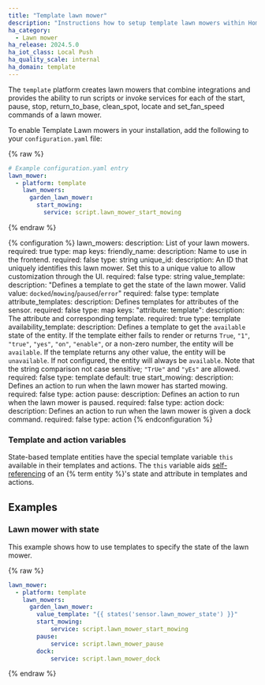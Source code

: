```yaml
---
title: "Template lawn mower"
description: "Instructions how to setup template lawn mowers within Home Assistant."
ha_category:
  - Lawn mower
ha_release: 2024.5.0
ha_iot_class: Local Push
ha_quality_scale: internal
ha_domain: template
---
```


The `template` platform creates lawn mowers that combine integrations and provides the
ability to run scripts or invoke services for each of the start, pause, stop,
return_to_base, clean_spot, locate and set_fan_speed commands of a lawn mower.

To enable Template Lawn mowers in your installation, add the following to your
`configuration.yaml` file:

{% raw %}

```yaml
# Example configuration.yaml entry
lawn_mower:
  - platform: template
    lawn_mowers:
      garden_lawn_mower:
        start_mowing:
          service: script.lawn_mower_start_mowing
```

{% endraw %}

{% configuration %}
  lawn_mowers:
    description: List of your lawn mowers.
    required: true
    type: map
    keys:
      friendly_name:
        description: Name to use in the frontend.
        required: false
        type: string
      unique_id:
        description: An ID that uniquely identifies this lawn mower. Set this to a unique value to allow customization through the UI.
        required: false
        type: string
      value_template:
        description: "Defines a template to get the state of the lawn mower. Valid value: `docked`/`mowing`/`paused`/`error`"
        required: false
        type: template
      attribute_templates:
        description: Defines templates for attributes of the sensor.
        required: false
        type: map
        keys:
          "attribute: template":
            description: The attribute and corresponding template.
            required: true
            type: template          
      availability_template:
        description: Defines a template to get the `available` state of the entity. If the template either fails to render or returns `True`, `"1"`, `"true"`, `"yes"`, `"on"`, `"enable"`, or a non-zero number, the entity will be `available`. If the template returns any other value, the entity will be `unavailable`. If not configured, the entity will always be `available`. Note that the string comparison not case sensitive; `"TrUe"` and `"yEs"` are allowed.
        required: false
        type: template
        default: true
      start_mowing:
        description: Defines an action to run when the lawn mower has started mowing.
        required: false
        type: action
      pause:
        description: Defines an action to run when the lawn mower is paused.
        required: false
        type: action
      dock:
        description: Defines an action to run when the lawn mower is given a dock command.
        required: false
        type: action
{% endconfiguration %}

### Template and action variables

State-based template entities have the special template variable `this` available in their templates and actions. The `this` variable aids [self-referencing](/integrations/template#self-referencing) of an {% term entity %}'s state and attribute in templates and actions.

## Examples

### Lawn mower with state

This example shows how to use templates to specify the state of the lawn mower.

{% raw %}

```yaml
lawn_mower:
  - platform: template
    lawn_mowers:
      garden_lawn_mower:
        value_template: "{{ states('sensor.lawn_mower_state') }}"
        start_mowing:
            service: script.lawn_mower_start_mowing
        pause:
            service: script.lawn_mower_pause
        dock:
            service: script.lawn_mower_dock
```

{% endraw %}
